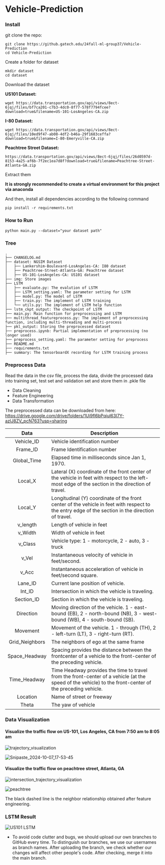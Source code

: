 # Vehicle-Prediction

### Install

git clone the repo:

```
git clone https://github.gatech.edu/24fall-ml-group37/Vehicle-Prediction
cd Vehicle-Prediction
```

Create a folder for dataset

```
mkdir dataset
cd dataset
```

Download the dataset

**US101 Dataset:**

```
wget https://data.transportation.gov/api/views/8ect-6jqj/files/bf7ca201-c7b3-4dc0-8f77-578f7794fcee?download=true&filename=US-101-LosAngeles-CA.zip
```

**I-80 Dataset:**

```
wget https://data.transportation.gov/api/views/8ect-6jqj/files/10ed9f47-ab08-4df2-b46a-29f1683ceffa?download=true&filename=I-80-Emeryville-CA.zip
```

**Peachtree Street Dataset:**

```
https://data.transportation.gov/api/views/8ect-6jqj/files/26d0597d-8153-4a25-af6b-7f2ec1ea7d8f?download=true&filename=Peachtree-Street-Atlanta-GA.zip
```

Extract them

**It is strongly recommended to create a virtual environment for this project via anaconda**

And then, install all dependencies according to the following command

```
pip install -r requirements.txt
```

### How to Run

```
python main.py --dataset="your dataset path"
```

### Tree
```
.
├── CHANGELOG.md
├── dataset: NGSIM Dataset
│   ├── Lankershim-Boulevard-LosAngeles-CA: I80 dataset
│   ├── Peachtree-Street-Atlanta-GA: Peachtree dataset
│   ├── US-101-LosAngeles-CA: US101 dataset
├── img: Store images
├── LSTM
│   ├── evaluate.py: The evalution of LSTM
│   ├── LSTM_setting.yaml: The parameter setting for LSTM
│   ├── model.py: The model of LSTM
│   ├── train.py: The implement of LSTM training
│   └── utils.py: The implement of LSTM help function
├── lstm_ckpt_output: The checkpoint of LSTM
├── main.py: Main function for preprocessing and LSTM
├── multithread_featureprocess.py: The implement of preprocessing function, including multi-threading and multi-process
├── pkl_output: Storing the preprocessed dataset
├── preprocess.ipynb: Partial implementation of preprocessing (no longer used)
├── preprocess_setting.yaml: The parameter setting for preprocess
├── README.md
├── requirements.txt
├── summary: The tensorboardX recording for LSTM training process
```
### Preprocess Data

Read the data in the csv file, process the data, divide the processed data into training set, test set and validation set and store them in .pkle file
- Data Cleaning
- Feature Engineering
- Data Transformation

The preprocessed data can be downloaded from here: https://drive.google.com/drive/folders/1Ui9fl6bPqiul63I7Y-azlJ8ZV_pcN763?usp=sharing

|      Data      | Description                                                  |
| :------------: | ------------------------------------------------------------ |
|   Vehicle_ID   | Vehicle identification number                                |
|    Frame_ID    | Frame Identification number                                  |
|  Global_Time   | Elapsed time in milliseconds since Jan 1, 1970.              |
|    Local_X     | Lateral (X) coordinate of the front center of the vehicle in feet with respect to the left-most edge of the section in the direction of travel. |
|    Local_Y     | Longitudinal (Y) coordinate of the front center of the vehicle in feet with respect to the entry edge of the section in the direction of travel. |
|    v_length    | Length of vehicle in feet                                    |
|    v_Width     | Width of vehicle in feet                                     |
|    v_Class     | Vehicle type: 1 - motorcycle, 2 - auto, 3 - truck            |
|     v_Vel      | Instantaneous velocity of vehicle in feet/second.            |
|     v_Acc      | Instantaneous acceleration of vehicle in feet/second square. |
|    Lane_ID     | Current lane position of vehicle.                            |
|     Int_ID     | Intersection in which the vehicle is traveling.              |
|   Section_ID   | Section in which the vehicle is traveling.                   |
|   Direction    | Moving direction of the vehicle. 1 - east-bound (EB), 2 - north-bound (NB), 3 - west-bound (WB), 4 - south-bound (SB). |
|    Movement    | Movement of the vehicle. 1 - through (TH), 2 - left-turn (LT), 3 - right-turn (RT). |
| Grid_Neighbors | The neighbors of ego at the same frame                       |
| Space_Headway  | Spacing provides the distance between the frontcenter of a vehicle to the front-center of the preceding vehicle. |
|  Time_Headway  | Time Headway provides the time to travel from the front-center of a vehicle (at the speed of the vehicle) to the front-center of the preceding vehicle. |
|    Location    | Name of street or freeway                                    |
|     Theta      | The yaw of vehicle                                           |



### Data Visualization

#### Visualize the traffic flow on US-101, Los Angeles, CA from 7:50 am to 8:05 am

![trajectory_visualization](./img/trajectory_visualization.gif)

![Snipaste_2024-10-07_17-53-45](./img/Snipaste_2024-10-07_17-53-45.png)

#### Visualize the traffic flow on peachtree street, Atlanta, GA

![intersection_trajectory_visualization](./img/intersection_trajectory_visualization.gif)

![peachtree](./img/peachtree_intersection.png)

The black dashed line is the neighbor relationship obtained after feature engineering.

### LSTM Result
![US101 LSTM](./img/highway_trajectory_visualization.gif)


- To avoid code clutter and bugs, we should upload our own branches to GitHub every time. To distinguish our branches, we use our usernames as branch names. After uploading the branch, we check whether our changes will affect other people's code. After checking, merge it into the main branch.
